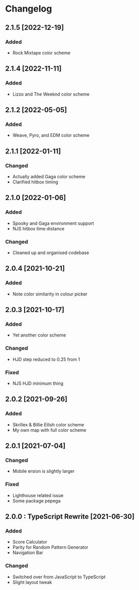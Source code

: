 # Changelog

## 2.1.5 [2022-12-19]

### Added

-   Rock Mixtape color scheme

## 2.1.4 [2022-11-11]

### Added

-   Lizzo and The Weeknd color scheme

## 2.1.2 [2022-05-05]

### Added

-   Weave, Pyro, and EDM color scheme

## 2.1.1 [2022-01-11]

### Changed

-   Actually added Gaga color scheme
-   Clarified hitbox timing

## 2.1.0 [2022-01-06]

### Added

-   Spooky and Gaga environment support
-   NJS hitbox time distance

### Changed

-   Cleaned up and organised codebase

## 2.0.4 [2021-10-21]

### Added

-   Note color similarity in colour picker

## 2.0.3 [2021-10-17]

### Added

-   Yet another color scheme

### Changed

-   HJD step reduced to 0.25 from 1

### Fixed

-   NJS HJD minimum thing

## 2.0.2 [2021-09-26]

### Added

-   Skrillex & Billie Eilish color scheme
-   My own map with full color scheme

## 2.0.1 [2021-07-04]

### Changed

-   Mobile ersion is slightly larger

### Fixed

-   Lighthouse related issue
-   Some package pepega

## 2.0.0 : TypeScript Rewrite [2021-06-30]

### Added

-   Score Calculator
-   Parity for Random Pattern Generator
-   Navigation Bar

### Changed

-   Switched over from JavaScript to TypeScript
-   Slight layout tweak
